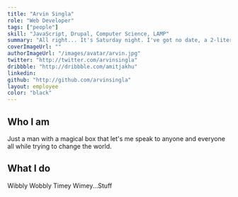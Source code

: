 ```yaml
---
title: "Arvin Singla"
role: "Web Developer"
tags: ["people"]
skill: "JavaScript, Drupal, Computer Science, LAMP"
summary: "All right... It's Saturday night. I've got no date, a 2-liter bottle of Shasta, and my all Rush mix tape. Let's rock!"
coverImageUrl: ""
authorImageUrl: "/images/avatar/arvin.jpg"
twitter: "http://twitter.com/arvinsingla"
dribbble: "http://dribbble.com/amitjakhu"
linkedin: 
github: "http://github.com/arvinsingla"
layout: employee
color: "black"
---
```


## Who I am

Just a man with a magical box that let's me speak to anyone and everyone all while trying to change the world.

## What I do

Wibbly Wobbly Timey Wimey...Stuff
